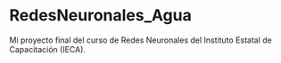 # RedesNeuronales_Agua
Mi proyecto final del curso de Redes Neuronales del Instituto Estatal de Capacitación (IECA).
